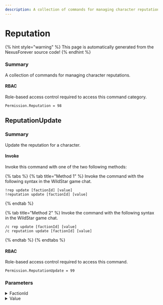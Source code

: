 ```yaml
---
description: A collection of commands for managing character reputations.
---
```


# Reputation

{% hint style="warning" %}
This page is automatically generated from the NexusForever source code!
{% endhint %}

### Summary

A collection of commands for managing character reputations.

#### RBAC

Role-based access control required to access this command category.

```
Permission.Reputation = 98
```

## ReputationUpdate

### Summary

Update the reputation for a character.

#### Invoke

Invoke this command with one of the two following methods:

{% tabs %}
{% tab title="Method 1" %}
Invoke the command with the following syntax in the WildStar game chat.

```
!rep update [factionId] [value]
!reputation update [factionId] [value]
```
{% endtab %}

{% tab title="Method 2" %}
Invoke the command with the following syntax in the WildStar game chat.

```
/c rep update [factionId] [value]
/c reputation update [factionId] [value]
```
{% endtab %}
{% endtabs %}

#### RBAC

Role-based access control required to access this command.

```
Permission.ReputationUpdate = 99
```

### Parameters

<details>

<summary>FactionId</summary>

#### Summary

Faction id to update reputation.

#### Optional

No

</details>

<details>

<summary>Value</summary>

#### Summary

Amount to modify the reputation.

#### Optional

No

</details>

